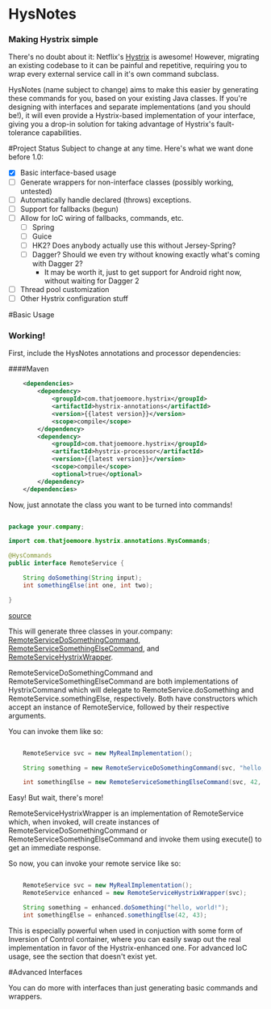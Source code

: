 # HysNotes
### Making Hystrix simple

There's no doubt about it: Netflix's [Hystrix](https://github.com/Netflix/Hystrix) is awesome! However, migrating an existing codebase to it
can be painful and repetitive, requiring you to wrap every external service call in it's own command subclass.

HysNotes (name subject to change) aims to make this easier by generating these commands for you, based on your existing Java classes.
If you're designing with interfaces and separate implementations (and you should be!), it will even provide a Hystrix-based implementation
of your interface, giving you a drop-in solution for taking advantage of Hystrix's fault-tolerance capabilities.

#Project Status
Subject to change at any time.  Here's what we want done before 1.0:

- [x] Basic interface-based usage
- [ ] Generate wrappers for non-interface classes (possibly working, untested)
- [ ] Automatically handle declared (throws) exceptions.
- [ ] Support for fallbacks (begun)
- [ ] Allow for IoC wiring of fallbacks, commands, etc.
    - [ ] Spring
    - [ ] Guice
    - [ ] HK2? Does anybody actually use this without Jersey-Spring?
    - [ ] Dagger? Should we even try without knowing exactly what's coming with Dagger 2?
        - It may be worth it, just to get support for Android right now, without waiting for Dagger 2
- [ ] Thread pool customization
- [ ] Other Hystrix configuration stuff

#Basic Usage
### Working!

First, include the HysNotes annotations and processor dependencies:

####Maven

```xml
    <dependencies>
        <dependency>
            <groupId>com.thatjoemoore.hystrix</groupId>
            <artifactId>hystrix-annotations</artifactId>
            <version>{{latest version}}</version>
            <scope>compile</scope>
        </dependency>
        <dependency>
            <groupId>com.thatjoemoore.hystrix</groupId>
            <artifactId>hystrix-processor</artifactId>
            <version>{{latest version}}</version>
            <scope>compile</scope>
            <optional>true</optional>
        </dependency>
    </dependencies>
```

Now, just annotate the class you want to be turned into commands!

```java

package your.company;

import com.thatjoemoore.hystrix.annotations.HysCommands;

@HysCommands
public interface RemoteService {

    String doSomething(String input);
    int somethingElse(int one, int two);

}

```
[source](processor/src/test/resources/tests/example/basic/RemoteService.java)

This will generate three classes in your.company:
[RemoteServiceDoSomethingCommand](processor/src/test/resources/tests/example/basic/RemoteServiceDoSomethingCommand.java),
[RemoteServiceSomethingElseCommand](processor/src/test/resources/tests/example/basic/RemoteServiceSomethingElseCommand.java),
and [RemoteServiceHystrixWrapper](processor/src/test/resources/tests/example/basic/RemoteServiceHystrixWrapper.java).

RemoteServiceDoSomethingCommand and RemoteServiceSomethingElseCommand are both implementations of HystrixCommand which will delegate to
RemoteService.doSomething and RemoteService.somethingElse, respectively. Both have constructors which accept an instance of RemoteService, followed by their
respective arguments.

You can invoke them like so:

```java

    RemoteService svc = new MyRealImplementation();

    String something = new RemoteServiceDoSomethingCommand(svc, "hello, world!").execute();

    int somethingElse = new RemoteServiceSomethingElseCommand(svc, 42, 43).execute();

```

Easy!  But wait, there's more!

RemoteServiceHystrixWrapper is an implementation of RemoteService which, when invoked, will create instances of RemoteServiceDoSomethingCommand or
RemoteServiceSomethingElseCommand and invoke them using execute() to get an immediate response.

So now, you can invoke your remote service like so:

```java

    RemoteService svc = new MyRealImplementation();
    RemoteService enhanced = new RemoteServiceHystrixWrapper(svc);

    String something = enhanced.doSomething("hello, world!");
    int somethingElse = enhanced.somethingElse(42, 43);

```

This is especially powerful when used in conjuction with some form of Inversion of Control container, where you can easily swap
out the real implementation in favor of the Hystrix-enhanced one.  For advanced IoC usage, see the section that doesn't exist yet.

#Advanced Interfaces

You can do more with interfaces than just generating basic commands and wrappers.



